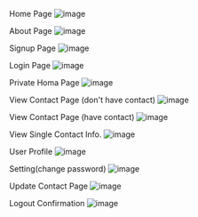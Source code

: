 Home Page
![image](https://github.com/ajayvijay9929/Smart_Contact_Manager/assets/120326151/034cf35f-bd00-4951-b224-28980a35cab4)

About Page
![image](https://github.com/ajayvijay9929/Smart_Contact_Manager/assets/120326151/da6e0157-d692-4c49-938a-a4b4476d2d93)

Signup Page
![image](https://github.com/ajayvijay9929/Smart_Contact_Manager/assets/120326151/84d182e5-c966-41b8-b3f5-a677f99f4264)


Login Page
![image](https://github.com/ajayvijay9929/Smart_Contact_Manager/assets/120326151/9f13efa0-6376-4217-9919-02815ba9764f)

Private Homa Page
![image](https://github.com/ajayvijay9929/Smart_Contact_Manager/assets/120326151/66889988-2c79-43c3-921e-f59062c8cec1)

View Contact Page (don't have contact)
![image](https://github.com/ajayvijay9929/Smart_Contact_Manager/assets/120326151/97e5113c-970a-43d4-9182-c43788bc8028)

View Contact Page (have contact)
![image](https://github.com/ajayvijay9929/Smart_Contact_Manager/assets/120326151/56f09684-ee4f-43be-82fd-7a0393ac0ad6)

View Single Contact Info.
![image](https://github.com/ajayvijay9929/Smart_Contact_Manager/assets/120326151/55e8071b-98ea-4c05-89b8-b5a65df5d3c4)

User Profile
![image](https://github.com/ajayvijay9929/Smart_Contact_Manager/assets/120326151/cfc66b32-db29-4b55-b0ff-038dd5d5417b)

Setting(change password)
![image](https://github.com/ajayvijay9929/Smart_Contact_Manager/assets/120326151/b4a0777b-b5f9-4c4a-b2bc-44902801c25a)

Update Contact Page
![image](https://github.com/ajayvijay9929/Smart_Contact_Manager/assets/120326151/6ce4fbaf-8618-473d-8b32-e29307410c08)

Logout Confirmation
![image](https://github.com/ajayvijay9929/Smart_Contact_Manager/assets/120326151/7091c69d-bd5d-486b-8427-da8230959fa5)

